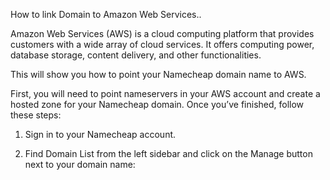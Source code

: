 How to link Domain to Amazon Web Services..

Amazon Web Services (AWS) is a cloud computing platform that provides customers with a wide array of cloud services. It offers computing power, database storage, content delivery, and other functionalities.

This will show you how to point your Namecheap domain name to AWS.

First, you will need to point nameservers in your AWS account and create a hosted zone for your Namecheap domain. Once you’ve finished, follow these steps:

1. Sign in to your Namecheap account.

2. Find Domain List from the left sidebar and click on the Manage button next to your domain name:
